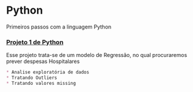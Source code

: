 # Python
Primeiros passos com a linguagem Python

### [Projeto 1 de Python](https://github.com/CandidoFernando/python)

Esse projeto trata-se de um modelo de Regressão, no qual procuraremos prever despesas Hospitalares

```markdown
* Analise exploratória de dados
* Tratando Outliers
* Tratando valores missing

